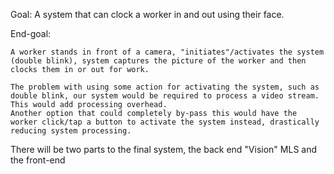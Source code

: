 Goal: A system that can clock a worker in and out using their face.


End-goal:

	A worker stands in front of a camera, "initiates"/activates the system (double blink), system captures the picture of the worker and then clocks them in or out for work.

	The problem with using some action for activating the system, such as double blink, our system would be required to process a video stream. This would add processing overhead.
	Another option that could completely by-pass this would have the worker click/tap a button to activate the system instead, drastically reducing system processing.



There will be two parts to the final system, the back end "Vision" MLS and the front-end 